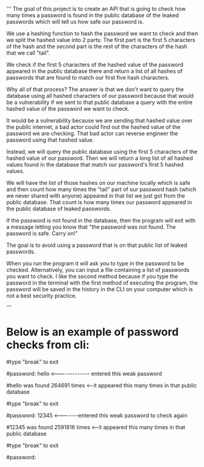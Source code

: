 '''
The goal of this project is to create an API that is going to check how many times a
password is found in the public database of the leaked passwords which will tell us
how safe our password is.

We use a hashing function to hash the password we want to check and
then we split the hashed value into 2 parts: The first part is the first 5 characters of the hash
and the second part is the rest of the characters of the hash that we call "tail".

We check if the first 5 characters of the hashed value of the password appeared in the public
database there and return a list of all hashes of passwords that are found to match our first five hash characters.

Why all of that process? The answer is that we don't want to query the database using all hashed
characters of our password because that would be a vulnerability if we sent to that public database
a query with the entire hashed value of the password we want to check.

It would be a vulnerability because we are sending that hashed value over the
public internet, a bad actor could find out the hashed value of the password
we are checking. That bad actor can reverse engineer the password using that hashed value.

Instead, we will query the public database using the first 5 characters
of the hashed value of our password. Then we will return a long list
of all hashed values found in the database that match our password's first 5 hashed values.

We will have the list of those hashes on our machine locally which is safe
and then count how many times the "tail" part of our password hash (which we never shared with anyone)
appeared in that list we just got from the public database. That count is how many
times our password appeared in the public database of leaked passwords.

If the password is not found in the database, then the program will exit with
a message letting you know that "the password was not found. The password is safe. Carry on!"

The goal is to avoid using a password that is on that public
list of leaked passwords.

When you run the program it will ask you to type in
the password to be checked. Alternatively, you can input a file containing
a list of passwords you want to check. I like the second method because
if you type the password in the terminal with the first method of executing
the program, the password will be saved in the history in the CLI on your computer
which is not a best security practice.

'''

# Below is an example of password checks from cli:


#type "break" to exit

#password: hello   <------------- entered this weak password

#hello was found 264691 times <--it appeared this many times in that public database

#type "break" to exit



#password: 12345  <-------entered this weak password to check again

#12345 was found 2591816 times <--it appeared this many times in that public database

#type "break" to exit

#password:
